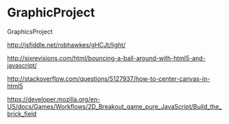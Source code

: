 # GraphicProject
GraphicsProject


http://jsfiddle.net/robhawkes/gHCJt/light/


http://sixrevisions.com/html/bouncing-a-ball-around-with-html5-and-javascript/

http://stackoverflow.com/questions/5127937/how-to-center-canvas-in-html5

https://developer.mozilla.org/en-US/docs/Games/Workflows/2D_Breakout_game_pure_JavaScript/Build_the_brick_field

